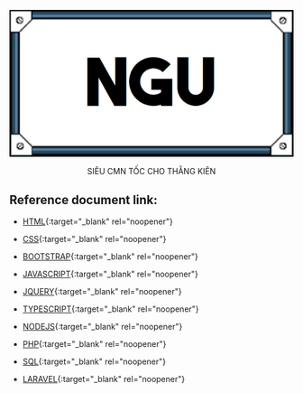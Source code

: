 <p align="center"><img src="icn_heroimage.png"></p>
<p align="center">SIÊU CMN TỐC CHO THẰNG KIÊN</p>

## Reference document link:

- [HTML](https://www.w3schools.com/html/default.asp){:target="_blank" rel="noopener"}

- [CSS](https://www.w3schools.com/css/default.asp){:target="_blank" rel="noopener"}
- [BOOTSTRAP](https://www.w3schools.com/bootstrap/bootstrap_ver.asp){:target="_blank" rel="noopener"}

- [JAVASCRIPT](https://www.w3schools.com/js/default.asp){:target="_blank" rel="noopener"}
- [JQUERY](https://www.w3schools.com/jquery/default.asp){:target="_blank" rel="noopener"}
- [TYPESCRIPT](https://www.w3schools.com/typescript/index.php){:target="_blank" rel="noopener"}
- [NODEJS](https://www.w3schools.com/nodejs/default.asp){:target="_blank" rel="noopener"}

- [PHP](https://www.w3schools.com/php/){:target="_blank" rel="noopener"}
- [SQL](https://www.w3schools.com/sql/default.asp){:target="_blank" rel="noopener"}
- [LARAVEL](https://laravel.com/docs/9.x){:target="_blank" rel="noopener"}
